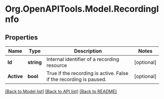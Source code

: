 
# Org.OpenAPITools.Model.RecordingInfo

## Properties

Name | Type | Description | Notes
------------ | ------------- | ------------- | -------------
**Id** | **string** | Internal identifier of a recording resource | [optional] 
**Active** | **bool** | True if the recording is active. False if the recording is paused. | [optional] 

[[Back to Model list]](../README.md#documentation-for-models)
[[Back to API list]](../README.md#documentation-for-api-endpoints)
[[Back to README]](../README.md)

